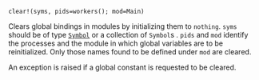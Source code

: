 ```
clear!(syms, pids=workers(); mod=Main)
```

Clears global bindings in modules by initializing them to `nothing`. `syms` should be of type [`Symbol`](@ref) or a collection of `Symbol`s . `pids` and `mod` identify the processes and the module in which global variables are to be reinitialized. Only those names found to be defined under `mod` are cleared.

An exception is raised if a global constant is requested to be cleared.
